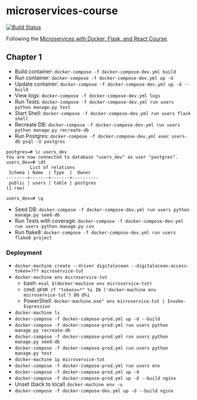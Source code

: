 # microservices-course

[![Build Status](https://travis-ci.com/yveso/microservice-course.svg?branch=master)](https://travis-ci.com/yveso/microservice-course)

Following the [Microservices with Docker, Flask, and React Course](https://testdriven.io/).

## Chapter 1

* Build container: `docker-compose -f docker-compose-dev.yml build`
* Run container: `docker-compose -f docker-compose-dev.yml up -d`
* Update container: `docker-compose -f docker-compose-dev.yml up -d --build`
* View logs: `docker-compose -f docker-compose-dev.yml logs`
* Run Tests: `docker-compose -f docker-compose-dev.yml run users python manage.py test`
* Start Shell: `docker-compose -f docker-compose-dev.yml run users flask shell`
* Recreate DB: `docker-compose -f docker-compose-dev.yml run users python manage.py recreate-db`
* Run Postgres: `docker-compose -f docker-compose-dev.yml exec users-db psql -U postgres`
```
postgres=# \c users_dev
You are now connected to database "users_dev" as user "postgres".
users_dev=# \dt
         List of relations
 Schema | Name  | Type  |  Owner
--------+-------+-------+----------
 public | users | table | postgres
(1 row)

users_dev=# \q
```
* Seed DB: `docker-compose -f docker-compose-dev.yml run users python manage.py seed-db`
* Run Tests with coverage: `docker-compose -f docker-compose-dev.yml run users python manage.py cov`
* Run flake8: `docker-compose -f docker-compose-dev.yml run users flake8 project`

### Deployment

* `docker-machine create --driver digitalocean --digitalocean-access-token=??? microservice-tut`
* `docker-machine env microservice-tut`
    * bash: `eval $(docker-machine env microservice-tut)`
    * cmd: `@FOR /f "tokens=*" %i IN ('docker-machine env microservice-tut') DO @%i`
    * PowerShell: `docker-machine.exe" env microservice-tut | Invoke-Expression`
* `docker-machine ls`
* `docker-compose -f docker-compose-prod.yml up -d --build`
* `docker-compose -f docker-compose-prod.yml run users python manage.py recreate-db`
* `docker-compose -f docker-compose-prod.yml run users python manage.py seed-db`
* `docker-compose -f docker-compose-prod.yml run users python manage.py test`
* `docker-machine ip microservice-tut`
* `docker-compose -f docker-compose-prod.yml run users env`
* `docker-compose -f docker-compose-prod.yml up -d`
* `docker-compose -f docker-compose-prod.yml up -d --build nginx`
* Unset (back to local) `docker-machine env -u`
* `docker-compose -f docker-compose-dev.yml up -d --build nginx`
